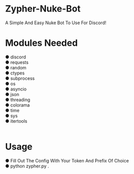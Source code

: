 # Zypher-Nuke-Bot
A Simple And Easy Nuke Bot To Use For Discord!

# Modules Needed
● discord<br>
● requests<br>
● random<br>
● ctypes<br>
● subprocess<br>
● os<br>
● asyncio<br>
● json<br>
● threading<br>
● colorama<br>
● time<br>
● sys<br>
● itertools<br>
<br>
# Usage<br>
● Fill Out The Config With Your Token And Prefix Of Choice<br>
● python zypher.py
.